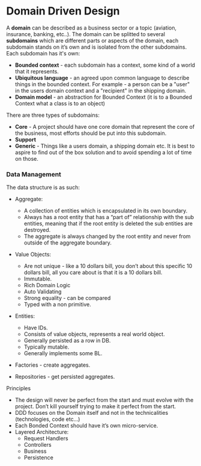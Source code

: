 # Domain Driven Design

A **domain** can be described as a business sector or a topic (aviation, insurance, banking, etc..). The domain can be splitted to several **subdomains** which are different parts or aspects of the domain, each subdomain stands on it’s own and is isolated from the other subdomains.
Each subdomain has it's own:
- **Bounded context** - each subdomain has a context, some kind of a world that it represents.
- **Ubiquitous language** - an agreed upon common language to describe things in the bounded context. For example - a person can be a "user" in the users domain context and a "recipient" in the shipping domain.
- **Domain model** - an abstraction for Bounded Context (it is to a Bounded Context what a class is to an object)

There are three types of subdomains:
- **Core** - A project should have one core domain that represent the core of the business, most efforts should be put into this subdomain.
- **Support**
- **Generic** - Things like a users domain, a shipping domain etc. It is best to aspire to find out of the box solution and to avoid spending a lot of time on those.

### Data Management
The data structure is as such:
* Aggregate:
    * A collection of entities which is encapsulated in its own boundary.
    * Always has a root entity that has a “part of” relationship with the sub entities, meaning that if the root entity is deleted the sub entities are destroyed.
    * The aggregate is always changed by the root entity and never from outside of the aggregate boundary.

* Value Objects:
    * Are not unique - like a 10 dollars bill, you don’t about this specific 10 dollars bill, all you care about is that it is a 10 dollars bill.
    * Immutable.
    * Rich Domain Logic
    * Auto Validating
    * Strong equality - can be compared
    * Typed with a non primitive.
* Entities:
    * Have IDs.
    * Consists of value objects, represents a real world object.
    * Generally persisted as a row in DB.
    * Typically mutable.
    * Generally implements some BL.

* Factories - create aggregates.
* Repositories - get persisted aggregates.

Principles
* The design will never be perfect from the start and must evolve with the project. Don’t kill yourself trying to make it perfect from the start.
* DDD focuses on the Domain itself and not in the technicalities (technologies, code etc…)
* Each Bonded Context should have it’s own micro-service.
* Layered Architecture:
    * Request Handlers
    * Controllers
    * Business
    * Persistence
